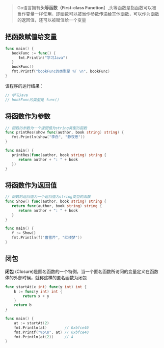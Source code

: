 > Go语言拥有**头等函数（First-class Function）**,头等函数是指函数可以被当作变量一样使用，即函数可以被当作参数传递给其他函数，可以作为函数的返回值，还可以被赋值给一个变量

## 把函数赋值给变量

```go
func main() {
   bookFunc := func() {
      fmt.Println("学习Java")
   }
   bookFunc()
   fmt.Printf("bookFunc的类型是 %T \n", bookFunc)
}
```

该程序的运行结果：

```go
// 学习Java
// bookFunc的类型是 func() 
```

## 将函数作为参数

```go
// 函数的参数为一个返回值为string类型的函数
func printRes(show func(author, book string) string) {
   fmt.Println(show("李白", "静夜思"))
}

func main() {
   printRes(func(author, book string) string {
      return author + ": " + book
   })
}
```

## 将函数作为返回值

```go
// 函数的返回值为一个返回值为string类型的函数
func Show() func(author, book string) string {
   return func(author, book string) string {
      return author + ": " + book
   }
}

func main() {
   f := Show()
   fmt.Println(f("曹雪芹", "红楼梦"))
}
```

## 闭包

**闭包** (Closure)是匿名函数的一个特例，当一个匿名函数所访问的变量定义在函数体的外部时候，就称这样的匿名函数为闭包

```go
func startAt(x int) func(y int) int {
	b := func(y int) int {
		return x + y
	}
	return b
}

func main() {
	at := startAt(2)
	fmt.Println(at)        // 0xbfce40
	fmt.Printf("%p\n", at) // 0xbfce40
	fmt.Println(at(2))     // 4
}
```

